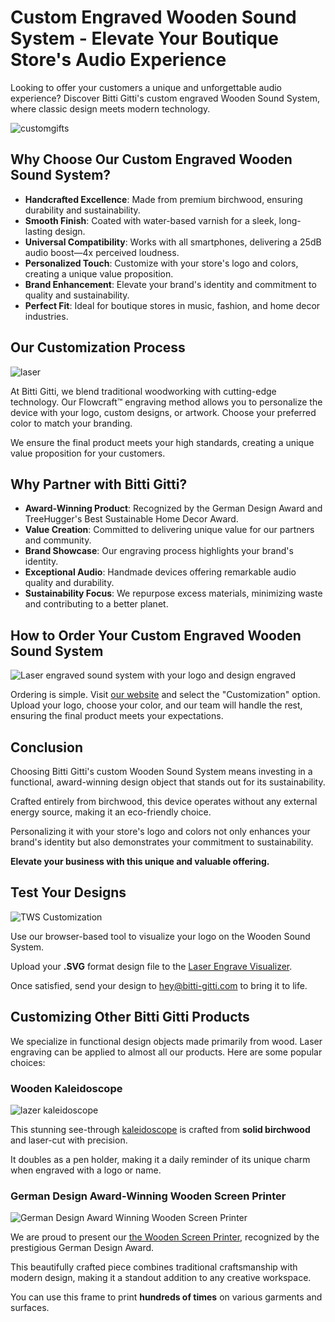 # Custom Engraved Wooden Sound System - Elevate Your Boutique Store's Audio Experience

Looking to offer your customers a unique and unforgettable audio experience? Discover Bitti Gitti's custom engraved Wooden Sound System, where classic design meets modern technology.

![customgifts](https://uploads-ssl.webflow.com/577fb500e970a606264913c7/5ff214f69f2331274db4d563_Lazer-wide.jpg)

## Why Choose Our Custom Engraved Wooden Sound System?

* **Handcrafted Excellence**: Made from premium birchwood, ensuring durability and sustainability.
* **Smooth Finish**: Coated with water-based varnish for a sleek, long-lasting design.
* **Universal Compatibility**: Works with all smartphones, delivering a 25dB audio boost—4x perceived loudness.
* **Personalized Touch**: Customize with your store's logo and colors, creating a unique value proposition.
* **Brand Enhancement**: Elevate your brand's identity and commitment to quality and sustainability.
* **Perfect Fit**: Ideal for boutique stores in music, fashion, and home decor industries.

## Our Customization Process

![laser](https://uploads-ssl.webflow.com/559eddcb7587975b596aa69a/5ff07fefeda8923869df06c4_Lazer-Gorsel.jpg)

At Bitti Gitti, we blend traditional woodworking with cutting-edge technology. Our Flowcraft™ engraving method allows you to personalize the device with your logo, custom designs, or artwork. Choose your preferred color to match your branding.

We ensure the final product meets your high standards, creating a unique value proposition for your customers.

## Why Partner with Bitti Gitti?

* **Award-Winning Product**: Recognized by the German Design Award and TreeHugger's Best Sustainable Home Decor Award.
* **Value Creation**: Committed to delivering unique value for our partners and community.
* **Brand Showcase**: Our engraving process highlights your brand's identity.
* **Exceptional Audio**: Handmade devices offering remarkable audio quality and durability.
* **Sustainability Focus**: We repurpose excess materials, minimizing waste and contributing to a better planet.

## How to Order Your Custom Engraved Wooden Sound System

![Laser engraved sound system with your logo and design engraved](https://uploads-ssl.webflow.com/577fb500e970a606264913c7/60322e6a73c751e1cdb5a567_Ur-laser.jpg)

Ordering is simple. Visit [our website](https://www.bitti-gitti.com) and select the "Customization" option. Upload your logo, choose your color, and our team will handle the rest, ensuring the final product meets your expectations.

## Conclusion

Choosing Bitti Gitti's custom Wooden Sound System means investing in a functional, award-winning design object that stands out for its sustainability.

Crafted entirely from birchwood, this device operates without any external energy source, making it an eco-friendly choice.

Personalizing it with your store's logo and colors not only enhances your brand's identity but also demonstrates your commitment to sustainability.

**Elevate your business with this unique and valuable offering.**

## Test Your Designs

![TWS Customization](https://tws-customization.bitti-gitti.com/tws-image.jpg)

Use our browser-based tool to visualize your logo on the Wooden Sound System. 

Upload your **.SVG** format design file to the [Laser Engrave Visualizer](https://tws-customization.bitti-gitti.com/).

Once satisfied, send your design to [hey@bitti-gitti.com](mailto:hey@bitti-gitti.com) to bring it to life.

## Customizing Other Bitti Gitti Products

We specialize in functional design objects made primarily from wood. Laser engraving can be applied to almost all our products. Here are some popular choices:

### Wooden Kaleidoscope

![lazer kaleidoscope](https://shop.bittigitti.com.tr/cdn/shop/products/Kaleidoscope-3_1024x1024.jpg?v=1593701480)

This stunning see-through [kaleidoscope](/kaleidoscope) is crafted from **solid birchwood** and laser-cut with precision.

It doubles as a pen holder, making it a daily reminder of its unique charm when engraved with a logo or name.

### German Design Award-Winning Wooden Screen Printer

![German Design Award Winning Wooden Screen Printer](https://cdn.prod.website-files.com/577fb500e970a606264913c7/5e9d9987c0385a28d8a4f687_Custom-2.jpg)

We are proud to present our [the Wooden Screen Printer](https://www.bitti-gitti.com/wholesale/custom-screen-printer), recognized by the prestigious German Design Award.

This beautifully crafted piece combines traditional craftsmanship with modern design, making it a standout addition to any creative workspace. 

You can use this frame to print **hundreds of times** on various garments and surfaces.
